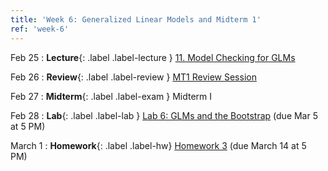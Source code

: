 ```yaml
---
title: 'Week 6: Generalized Linear Models and Midterm 1'
ref: 'week-6'
---
```


Feb 25
: **Lecture**{: .label .label-lecture } [11. Model Checking for GLMs](lecture/lec11)

Feb 26
: **Review**{: .label .label-review } [MT1 Review Session](https://docs.google.com/presentation/d/12VdBz2XtvPek29NybcIUJGjnksFHi7jRZuc4era9tRo/edit?usp=sharing)

Feb 27
: **Midterm**{: .label .label-exam } Midterm I

Feb 28
: **Lab**{: .label .label-lab } [Lab 6: GLMs and the Bootstrap](https://data102.datahub.berkeley.edu/hub/user-redirect/git-pull?repo=https%3A%2F%2Fgithub.com%2Fds-102%2Fsp25-materials&urlpath=lab%2Ftree%2Fsp25-materials%2Flab%2Flab06%2Flab06.ipynb&branch=main) (due Mar 5 at 5 PM)

March 1
: **Homework**{: .label .label-hw} [Homework 3](https://data102.berkeley.edu/hub/user-redirect/git-pull?repo=https%3A%2F%2Fgithub.com%2Fds102-sp25materials&urlpath=lab%2Ftree%2Fds102-sp25materials%2Fhomework%2Fhw03&branch=master) (due March 14 at 5 PM)
